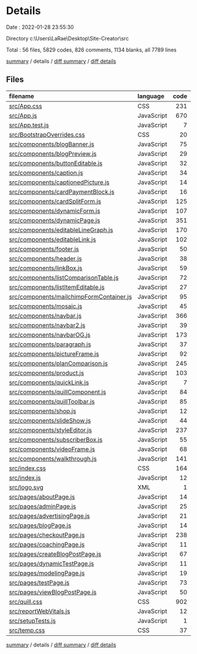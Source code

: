 # Details

Date : 2022-01-28 23:55:30

Directory c:\Users\LaRae\Desktop\Site-Creator\src

Total : 56 files,  5829 codes, 826 comments, 1134 blanks, all 7789 lines

[summary](results.md) / details / [diff summary](diff.md) / [diff details](diff-details.md)

## Files
| filename | language | code | comment | blank | total |
| :--- | :--- | ---: | ---: | ---: | ---: |
| [src/App.css](/src/App.css) | CSS | 231 | 133 | 45 | 409 |
| [src/App.js](/src/App.js) | JavaScript | 670 | 77 | 137 | 884 |
| [src/App.test.js](/src/App.test.js) | JavaScript | 7 | 0 | 2 | 9 |
| [src/BootstrapOverrides.css](/src/BootstrapOverrides.css) | CSS | 20 | 3 | 6 | 29 |
| [src/components/blogBanner.js](/src/components/blogBanner.js) | JavaScript | 75 | 1 | 18 | 94 |
| [src/components/blogPreview.js](/src/components/blogPreview.js) | JavaScript | 29 | 3 | 8 | 40 |
| [src/components/buttonEditable.js](/src/components/buttonEditable.js) | JavaScript | 32 | 0 | 5 | 37 |
| [src/components/caption.js](/src/components/caption.js) | JavaScript | 34 | 0 | 9 | 43 |
| [src/components/captionedPicture.js](/src/components/captionedPicture.js) | JavaScript | 14 | 0 | 2 | 16 |
| [src/components/cardPaymentBlock.js](/src/components/cardPaymentBlock.js) | JavaScript | 16 | 3 | 7 | 26 |
| [src/components/cardSplitForm.js](/src/components/cardSplitForm.js) | JavaScript | 125 | 2 | 14 | 141 |
| [src/components/dynamicForm.js](/src/components/dynamicForm.js) | JavaScript | 107 | 0 | 26 | 133 |
| [src/components/dynamicPage.js](/src/components/dynamicPage.js) | JavaScript | 351 | 87 | 99 | 537 |
| [src/components/editableLineGraph.js](/src/components/editableLineGraph.js) | JavaScript | 170 | 2 | 27 | 199 |
| [src/components/editableLink.js](/src/components/editableLink.js) | JavaScript | 102 | 1 | 22 | 125 |
| [src/components/footer.js](/src/components/footer.js) | JavaScript | 50 | 0 | 8 | 58 |
| [src/components/header.js](/src/components/header.js) | JavaScript | 38 | 8 | 13 | 59 |
| [src/components/linkBox.js](/src/components/linkBox.js) | JavaScript | 59 | 10 | 12 | 81 |
| [src/components/listComparisonTable.js](/src/components/listComparisonTable.js) | JavaScript | 72 | 0 | 15 | 87 |
| [src/components/listItemEditable.js](/src/components/listItemEditable.js) | JavaScript | 27 | 0 | 6 | 33 |
| [src/components/mailchimpFormContainer.js](/src/components/mailchimpFormContainer.js) | JavaScript | 95 | 4 | 24 | 123 |
| [src/components/mosaic.js](/src/components/mosaic.js) | JavaScript | 45 | 0 | 2 | 47 |
| [src/components/navbar.js](/src/components/navbar.js) | JavaScript | 366 | 88 | 87 | 541 |
| [src/components/navbar2.js](/src/components/navbar2.js) | JavaScript | 39 | 0 | 8 | 47 |
| [src/components/navbarOG.js](/src/components/navbarOG.js) | JavaScript | 173 | 51 | 56 | 280 |
| [src/components/paragraph.js](/src/components/paragraph.js) | JavaScript | 37 | 32 | 24 | 93 |
| [src/components/pictureFrame.js](/src/components/pictureFrame.js) | JavaScript | 92 | 50 | 39 | 181 |
| [src/components/planComparison.js](/src/components/planComparison.js) | JavaScript | 245 | 6 | 50 | 301 |
| [src/components/product.js](/src/components/product.js) | JavaScript | 103 | 2 | 20 | 125 |
| [src/components/quickLink.js](/src/components/quickLink.js) | JavaScript | 7 | 0 | 2 | 9 |
| [src/components/quillComponent.js](/src/components/quillComponent.js) | JavaScript | 84 | 5 | 18 | 107 |
| [src/components/quillToolbar.js](/src/components/quillToolbar.js) | JavaScript | 85 | 6 | 8 | 99 |
| [src/components/shop.js](/src/components/shop.js) | JavaScript | 12 | 0 | 3 | 15 |
| [src/components/slideShow.js](/src/components/slideShow.js) | JavaScript | 44 | 2 | 9 | 55 |
| [src/components/styleEditor.js](/src/components/styleEditor.js) | JavaScript | 237 | 30 | 42 | 309 |
| [src/components/subscriberBox.js](/src/components/subscriberBox.js) | JavaScript | 55 | 10 | 13 | 78 |
| [src/components/videoFrame.js](/src/components/videoFrame.js) | JavaScript | 68 | 3 | 14 | 85 |
| [src/components/walkthrough.js](/src/components/walkthrough.js) | JavaScript | 141 | 47 | 51 | 239 |
| [src/index.css](/src/index.css) | CSS | 164 | 37 | 31 | 232 |
| [src/index.js](/src/index.js) | JavaScript | 12 | 3 | 3 | 18 |
| [src/logo.svg](/src/logo.svg) | XML | 1 | 0 | 0 | 1 |
| [src/pages/aboutPage.js](/src/pages/aboutPage.js) | JavaScript | 14 | 10 | 4 | 28 |
| [src/pages/adminPage.js](/src/pages/adminPage.js) | JavaScript | 25 | 0 | 11 | 36 |
| [src/pages/advertisingPage.js](/src/pages/advertisingPage.js) | JavaScript | 21 | 0 | 4 | 25 |
| [src/pages/blogPage.js](/src/pages/blogPage.js) | JavaScript | 14 | 10 | 4 | 28 |
| [src/pages/checkoutPage.js](/src/pages/checkoutPage.js) | JavaScript | 238 | 16 | 43 | 297 |
| [src/pages/coachingPage.js](/src/pages/coachingPage.js) | JavaScript | 11 | 2 | 9 | 22 |
| [src/pages/createBlogPostPage.js](/src/pages/createBlogPostPage.js) | JavaScript | 67 | 10 | 18 | 95 |
| [src/pages/dynamicTestPage.js](/src/pages/dynamicTestPage.js) | JavaScript | 11 | 3 | 9 | 23 |
| [src/pages/modelingPage.js](/src/pages/modelingPage.js) | JavaScript | 19 | 0 | 1 | 20 |
| [src/pages/testPage.js](/src/pages/testPage.js) | JavaScript | 73 | 1 | 21 | 95 |
| [src/pages/viewBlogPostPage.js](/src/pages/viewBlogPostPage.js) | JavaScript | 50 | 1 | 11 | 62 |
| [src/quill.css](/src/quill.css) | CSS | 902 | 59 | 3 | 964 |
| [src/reportWebVitals.js](/src/reportWebVitals.js) | JavaScript | 12 | 0 | 2 | 14 |
| [src/setupTests.js](/src/setupTests.js) | JavaScript | 1 | 4 | 1 | 6 |
| [src/temp.css](/src/temp.css) | CSS | 37 | 4 | 8 | 49 |

[summary](results.md) / details / [diff summary](diff.md) / [diff details](diff-details.md)